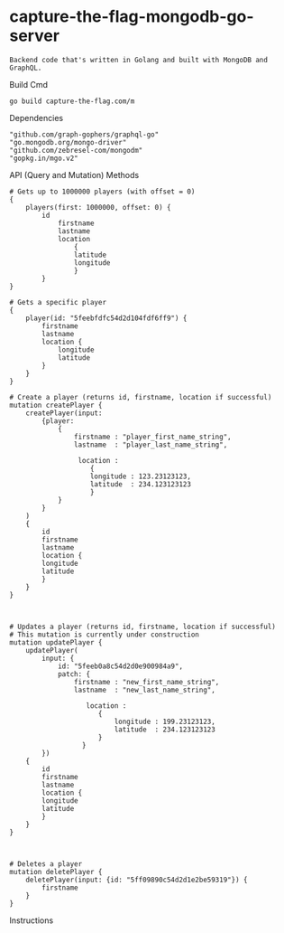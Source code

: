
# capture-the-flag-mongodb-go-server

	Backend code that's written in Golang and built with MongoDB and GraphQL.

Build Cmd

    go build capture-the-flag.com/m

Dependencies

	"github.com/graph-gophers/graphql-go"
    "go.mongodb.org/mongo-driver"
    "github.com/zebresel-com/mongodm"
    "gopkg.in/mgo.v2"
    

API (Query and Mutation) Methods

    # Gets up to 1000000 players (with offset = 0)
    {
        players(first: 1000000, offset: 0) {
            id
                firstname
                lastname
                location
                    {
                    latitude
                    longitude
                    }
            }
    }

    # Gets a specific player
    {
        player(id: "5feebfdfc54d2d104fdf6ff9") {
            firstname
            lastname
            location {
                longitude
                latitude
            }
        }
    }

    # Create a player (returns id, firstname, location if successful)
    mutation createPlayer {
        createPlayer(input: 
            {player: 
                {
                    firstname : "player_first_name_string", 
                    lastname  : "player_last_name_string",

                     location : 
                        {
                        longitude : 123.23123123,
                        latitude  : 234.123123123
                        }
                }
            }
        ) 
        {
            id
            firstname
          	lastname
            location {
            longitude
            latitude
            }
        }
    }



    # Updates a player (returns id, firstname, location if successful)
    # This mutation is currently under construction
    mutation updatePlayer {
        updatePlayer(
            input: {
                id: "5feeb0a8c54d2d0e900984a9", 
                patch: {
                    firstname : "new_first_name_string", 
                    lastname  : "new_last_name_string",

                       location : 
                          {
                              longitude : 199.23123123,
                              latitude  : 234.123123123
                          }
                      }
            })
        {
            id
            firstname
            lastname
            location {
            longitude
            latitude
            }
        }
    }



    # Deletes a player
    mutation deletePlayer {
        deletePlayer(input: {id: "5ff09890c54d2d1e2be59319"}) {
            firstname
        }
    }

Instructions 

    
